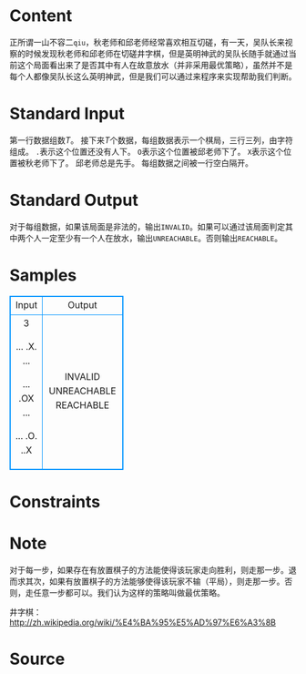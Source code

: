 
# Content

正所谓一山不容二`qiu`，秋老师和邱老师经常喜欢相互切磋，有一天，吴队长来视察的时候发现秋老师和邱老师在切磋井字棋，但是英明神武的吴队长随手就通过当前这个局面看出来了是否其中有人在故意放水（并非采用最优策略），虽然并不是每个人都像吴队长这么英明神武，但是我们可以通过来程序来实现帮助我们判断。

# Standard Input

第一行数据组数$T$。
接下来$T$个数据，每组数据表示一个棋局，三行三列，由字符组成。
`.`表示这个位置还没有人下。
`O`表示这个位置被邱老师下了。
`X`表示这个位置被秋老师下了。
邱老师总是先手。
每组数据之间被一行空白隔开。

# Standard Output

对于每组数据，如果该局面是非法的，输出`INVALID`。如果可以通过该局面判定其中两个人一定至少有一个人在放水，输出`UNREACHABLE`。否则输出`REACHABLE`。

# Samples

<style>
        table,table tr th, table tr td { border:1px solid #0094ff; }
        table { width: 200px; min-height: 25px; line-height: 25px; text-align: center; border-collapse: collapse;}   
    </style>
<table>
	<tr>
		<td>Input</td>
		<td>Output</td>
	</tr>
<tr><td>3

...
.X.
...

...
.OX
...

...
.O.
..X</td><td>INVALID
UNREACHABLE
REACHABLE</td></tr></table>


# Constraints



# Note

对于每一步，如果存在有放置棋子的方法能使得该玩家走向胜利，则走那一步。退而求其次，如果有放置棋子的方法能够使得该玩家不输（平局），则走那一步。否则，走任意一步都可以。我们认为这样的策略叫做最优策略。

井字棋：http://zh.wikipedia.org/wiki/%E4%BA%95%E5%AD%97%E6%A3%8B

# Source



